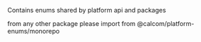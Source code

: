 Contains enums shared by platform api and packages

from any other package please import from @calcom/platform-enums/monorepo
